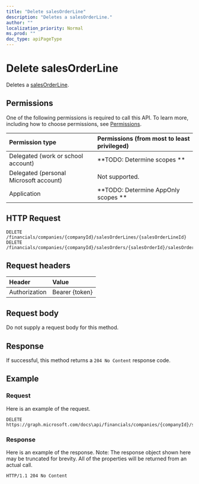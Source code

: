 ```yaml
---
title: "Delete salesOrderLine"
description: "Deletes a salesOrderLine."
author: ""
localization_priority: Normal
ms.prod: ""
doc_type: apiPageType
---
```


# Delete salesOrderLine

Deletes a [salesOrderLine](../resources/salesorderline.md).

## Permissions
One of the following permissions is required to call this API. To learn more, including how to choose permissions, see [Permissions](/concepts/permissions-reference.md).

|Permission type|Permissions (from most to least privileged)|
|:---|:---|
|Delegated (work or school account)|**TODO: Determine scopes **|
|Delegated (personal Microsoft account)|Not supported.|
|Application|**TODO: Determine AppOnly scopes **|

## HTTP Request
<!-- {
  "blockType": "ignored"
}
-->
``` http
DELETE /financials/companies/{companyId}/salesOrderLines/{salesOrderLineId}
DELETE /financials/companies/{companyId}/salesOrders/{salesOrderId}/salesOrderLines/{salesOrderLineId}
```

## Request headers
|Header|Value|
|:---|:---|
|Authorization|Bearer {token}|

## Request body
Do not supply a request body for this method.

## Response
If successful, this method returns a `204 No Content` response code.

## Example

### Request
Here is an example of the request.
<!-- {
  "blockType": "request",
  "name": "delete_salesorderline"
}
-->
``` http
DELETE https://graph.microsoft.com/docs\api/financials/companies/{companyId}/salesOrderLines/{salesOrderLineId}
```

### Response
Here is an example of the response. Note: The response object shown here may be truncated for brevity. All of the properties will be returned from an actual call.
<!-- {
  "blockType": "response",
  "truncated": true
}
-->
``` http
HTTP/1.1 204 No Content
```

